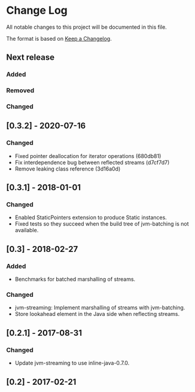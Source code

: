 # Change Log

All notable changes to this project will be documented in this file.

The format is based on [Keep a Changelog](http://keepachangelog.com/).

## Next release

### Added
### Removed
### Changed

## [0.3.2] - 2020-07-16

### Changed

* Fixed pointer deallocation for iterator operations (680db81)
* Fix interdependence bug between reflected streams (d7cf7d7)
* Remove leaking class reference (3d16a0d)

## [0.3.1] - 2018-01-01

### Changed

* Enabled StaticPointers extension to produce Static instances.
* Fixed tests so they succeed when the build tree of jvm-batching is
  not available.

## [0.3] - 2018-02-27

### Added

* Benchmarks for batched marshalling of streams.

### Changed

* jvm-streaming: Implement marshalling of streams with jvm-batching.
* Store lookahead element in the Java side when reflecting streams.

## [0.2.1] - 2017-08-31

### Changed

* Update jvm-streaming to use inline-java-0.7.0.

## [0.2] - 2017-02-21
